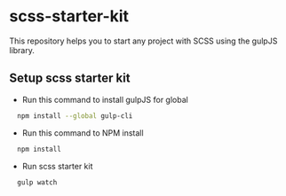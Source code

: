 # scss-starter-kit

This repository helps you to start any project with SCSS using the gulpJS library. 

## Setup scss starter kit

- Run this command to install gulpJS for global 
```bash
  npm install --global gulp-cli
```

- Run this command to NPM install

```bash
  npm install
```

- Run scss starter kit

```bash
  gulp watch
```


